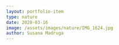 ```yaml
---
layout: portfolio-item
type: nature
date: 2020-03-16
image: /assets/images/nature/IMG_1624.jpg
author: Susana Madruga
---
```


